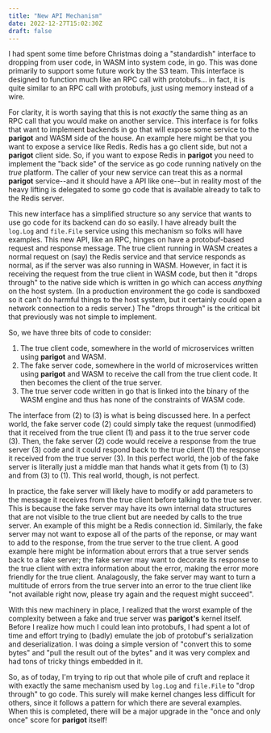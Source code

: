```yaml
---
title: "New API Mechanism"
date: 2022-12-27T15:02:30Z
draft: false
---
```


I had spent some time before Christmas doing a "standardish" interface to dropping from user code, in WASM
into system code, in go.  This was done primarily to support some future work by the S3 team.  This
interface is designed to function much like an RPC call with protobufs... in fact, it is quite similar to 
an RPC call with protobufs, just using memory instead of a wire.

For clarity, it is worth saying that this is not _exactly_ the same thing as an RPC call that you would
make on another service.  This interface is for folks that want to implement backends in go that will 
expose some service to the **parigot** and WASM side of the house.  An example here might be that you
want to expose a service like Redis.  Redis has a go client side, but not a **parigot** client side.  So,
if you want to expose Redis in **parigot** you need to implement the "back side" of the service as go
code running natively on the _true_ platform. The caller of your new service can treat this as a
normal **parigot** service--and it should have a API like one--but in reality most of the heavy lifting
is delegated to some go code that is available already to talk to the Redis server.

This new interface has a simplified structure so any service that wants to use go code for its backend
can do so easily.  I have already built the `log.Log` and `file.File` service using this mechanism so 
folks will have examples.  This new API, like an RPC, hinges on have a protobuf-based request and 
response message.  The true client running in WASM creates a normal request on (say) the Redis service
and that service responds as normal, as if the server was also running in WASM.  However, in fact it is
receiving the request from the true client in WASM code, but then it "drops through" to the native side
which is written in go which can access _anything_ on the host system.  (In a production environment the
go code is sandboxed so it can't do harmful things to the host system, but it certainly could open a
network connection to a redis server.) The "drops through" is the critical bit that previously was not 
simple to implement.

So, we have three bits of code to consider:
1. The true client code, somewhere in the world of microservices written using **parigot** and WASM.
2. The fake server code, somewhere in the world of microservices written using **parigot** and WASM 
    to receive the call from the true client code.  It then becomes the client of the true server.
3. The true server code written in go that is linked into the binary of the WASM engine and thus has
    none of the constraints of WASM code.

The interface from (2) to (3) is what is being discussed here.  In a perfect world, the fake server 
code (2) could simply take the request (unmodified) that it received from the true client (1) and pass it
to the true server code (3).  Then, the fake server (2) code would receive a response from the true 
server (3)  code and it could respond back to the true client (1) the response it received from the 
true server (3). In this perfect world, the job of the fake server is literally just a middle man 
that hands what it gets from (1) to (3) and from (3) to (1).  This real world, though, is not perfect.

In practice, the fake server will likely have to modify or add parameters to the message it receives from
the true client before talking to the true server.  This is because the fake server may have its 
own internal data structures that are not visible to the true client but are needed by calls to the 
true server.  An example of this might be a Redis connection id. Similarly, the fake server may not 
want to expose all of the parts of the reponse, or may want to add to the response,  from the true server
to the true client. A good example here might be information about errors that a
true server sends back to a fake server; the fake server may want to decorate its response to the 
true client with extra information about the error, making the error more friendly for the true client.
Analagously, the fake server may want to turn a multitude of errors from the true server into an error
to the true client like "not available right now, please try again and the request might succeed".

With this new machinery in place, I realized that the worst example of the complexity between a fake and
true server was **parigot's** kernel itself.  Before I realize how much I could lean into protobufs, I 
had spent a lot of time and effort trying to (badly) emulate the job of protobuf's serialization
and deserialization.  I was doing a simple version of "convert this to some bytes" and "pull the result
out of the bytes" and it was very complex and had tons of tricky things embedded in it.

So, as of today, I'm trying to rip out that whole pile of cruft and replace it with exactly the same
mechanism used by `log.Log` and `file.File` to "drop through" to go code.  This surely will make kernel
changes less difficult for others, since it follows a pattern for which there are several examples.
When this is completed, there will be a major upgrade in the "once and only once" score for
**parigot** itself!


